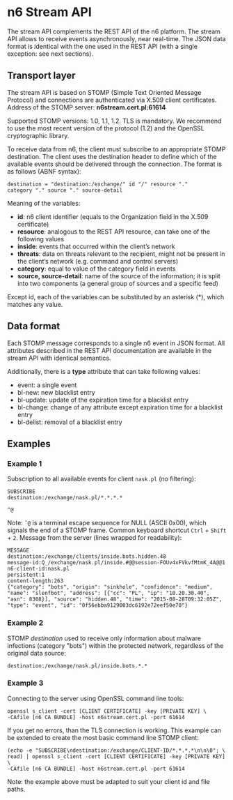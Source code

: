 # n6 Stream API

The stream API complements the REST API of the n6 platform. The stream API
allows to receive events asynchronously, near real-time. The JSON data format is
identical with the one used in the REST API (with a single exception: see next
sections).

## Transport layer

The stream API is based on STOMP (Simple Text Oriented Message Protocol) and
connections are authenticated via X.509 client certificates.
Address of the STOMP server: **n6stream.cert.pl:61614**

Supported STOMP versions: 1.0, 1.1, 1.2. TLS is mandatory. We recommend to
use the most recent version of the protocol (1.2) and the OpenSSL cryptographic
library.

To receive data from n6, the client must subscribe to an appropriate STOMP
destination. The client uses the destination header to define which of the available
events should be delivered through the connection. The format is as follows (ABNF
syntax):

```
destination = "destination:/exchange/" id "/" resource "."
category "." source "." source-detail
```

Meaning of the variables:

* **id**: n6 client identifier (equals to the Organization field in the X.509 certificate)
* **resource**: analogous to the REST API resource, can take one of the following
values
* **inside**: events that occurred within the client’s network
* **threats**: data on threats relevant to the recipient, might not be present
in the client’s network (e.g. command and control servers)
* **category**: equal to value of the category field in events
* **source, source-detail**: name of the source of the information; it is split into
two components (a general group of sources and a specific feed)

Except id, each of the variables can be substituted by an asterisk (*), which matches
any value.

## Data format

Each STOMP message corresponds to a single n6 event in JSON format. All
attributes described in the REST API documentation are available in the stream
API with identical semantics.

Additionally, there is a **type** attribute that can take following values:

* event: a single event
* bl-new: new blacklist entry
* bl-update: update of the expiration time for a blacklist entry
* bl-change: change of any attribute except expiration time for a blacklist entry
* bl-delist: removal of a blacklist entry

## Examples

### Example 1

Subscription to all available events for client `nask.pl` (no filtering):

```
SUBSCRIBE
destination:/exchange/nask.pl/*.*.*.*

^@
```
Note: `ˆ@` is a terminal escape sequence for NULL (ASCII 0x00), which signals the
end of a STOMP frame. Common keyboard shortcut `Ctrl` + `Shift` + `2`.
Message from the server (lines wrapped for readability):

```
MESSAGE
destination:/exchange/clients/inside.bots.hidden.48
message-id:Q_/exchange/nask.pl/inside.#@@session-FOUv4xFVkvfMtmK_4A@@1
n6-client-id:nask.pl
persistent:1
content-length:263
{"category": "bots", "origin": "sinkhole", "confidence": "medium",
"name": "slenfbot", "address": [{"cc": "PL", "ip": "10.20.30.40",
"asn": 8308}], "source": "hidden.48", "time": "2015-08-28T09:32:05Z",
"type": "event", "id": "0f56ebba9129003dc6192e72eef50e70"}
```

### Example 2

STOMP *destination* used to receive only information about malware infections
(category "bots") within the protected network, regardless of the original data
source:

```
destination:/exchange/nask.pl/inside.bots.*.*
```

### Example 3

Connecting to the server using OpenSSL command line tools:

```
openssl s_client -cert [CLIENT CERTIFICATE] -key [PRIVATE KEY] \
-CAfile [n6 CA BUNDLE] -host n6stream.cert.pl -port 61614
```
If you get no errors, than the TLS connection is working. This example can be
extended to create the most basic command line STOMP client:

```
(echo -e "SUBSCRIBE\ndestination:/exchange/CLIENT-ID/*.*.*.*\n\n\0"; \
read) | openssl s_client -cert [CLIENT CERTIFICATE] -key [PRIVATE KEY] \
-CAfile [n6 CA BUNDLE] -host n6stream.cert.pl -port 61614
```

Note: the example above must be adapted to suit your client id and file paths.

